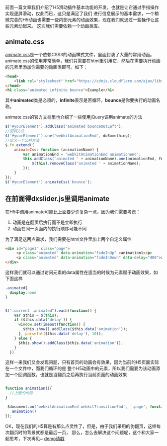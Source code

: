 前面一篇文章我们介绍了H5滑动插件基本功能的开发，也就是让它通过手指操作实现逐屏滑动，仅此而已，这只是满足了我们
进行信息展示的基本需求，一个稍微完善的H5动画也需要一些内部元素的动画效果，现在我们就通过一些操作让这些元素动起来。
这次我们需要依赖一个动画类库。
## animate.css  
[animate.css](https://daneden.github.io/animate.css/)是一个依赖CSS3的动画样式文件，里面封装了大量的常用动画。
animate.css的使用非常简单，我们只需要在html里引用它，然后在需要执行动画的元素里添加你需要的动画类即可。如下：
```html
<head>
    <link rel="stylesheet" href="https://cdnjs.cloudflare.com/ajax/libs/animate.css/3.5.2/animate.min.css">
</head>
<h1 class="animated infinite bounce">Example</h1>
```
其中**animated**类是必须的，**infinite**表示是否循环，**bounce**是你要执行的动画名称。

animate.css的官方文档里也介绍了一些使用jQuery调用animate的方法

```javascript
$('#yourElement').addClass('animated bounceOutLeft');
//回调方法
$('#yourElement').one('webkitAnimationEnd', doSomething);
//定义一个公共方法
$.fn.extend({
    animateCss: function (animationName) {
        var animationEnd = 'webkitAnimationEnd animationend';
        this.addClass('animated ' + animationName).one(animationEnd, function() {
            $(this).removeClass('animated ' + animationName);
        });
    }
});
$('#yourElement').animateCss('bounce');
```
## 在前面得dxslider.js里调用animate

在H5中调用animate可能比上面要少许复杂一点，因为我们需要考虑：

1. 动画是在翻页后执行而不是立即执行
2. 动画在同一页面内的执行顺序可能不同

为了满足这两点需求，我们需要在html文件里加上两个自定义属性  

```html
<div id="page1" class="page">
     <p class="animated" data-animation="fadeInUp" >animation1</p>
     <p class="animated" data-animation="fadeInDown" data-delay="400">animation2</p>
</div>
``` 
这样我们就可以通过访问元素的data属性在适当的时候为元素赋予动画效果，如下面这样
```css
.animated{
  display:none
}
```

```javascript

$(".current .animated").each(function() {
    var $this = $(this);
    if ($this.data('delay')) {
      window.setTimeout(function() {
        $this.show().addClass($this.data('animation'));
      }, parseInt($this.data('delay'), 10));
    } else {
      $this.show().addClass($this.data('animation'));
    }
  })

```
这样一来我们又会发现问题，只有首页的动画会有效果，因为当前的H5页面实际在一个文件中，而我们循环的是
整个H5动画中的元素，所以我们需要为该动画添加一个回调函数，也就是当翻页之后再执行当前页面的动画效果

```javascript

function animation(){
  //上面的代码
}

 $document.on('webkitAnimationEnd webkitTransitionEnd', '.page', function() {
   animation()
});

```            
OK，现在我们的H5算是有那么点灵性了，但是，由于我们采用的伪翻页，这样每次翻页时的背景就都是最后一页，
那么，怎么去解决这个问题呢，这个和大家一起思考，下次再见~
[demo请戳](http://standuup.github.io/h5demo/)

            